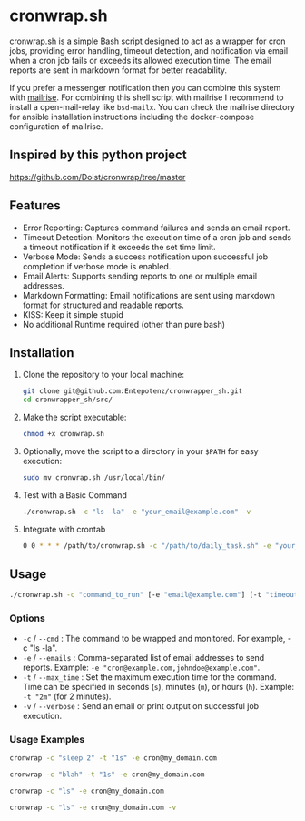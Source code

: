 # cronwrap.sh

cronwrap.sh is a simple Bash script designed to act as a wrapper for cron jobs, providing error handling, timeout detection, and notification via email when a cron job fails or exceeds its allowed execution time. The email reports are sent in markdown format for better readability.

If you prefer a messenger notification then you can combine this system with [mailrise](https://github.com/YoRyan/mailrise).
For combining this shell script with mailrise I recommend to install a open-mail-relay like `bsd-mailx`.
You can check the mailrise directory for ansible installation instructions including the docker-compose configuration of mailrise.

## Inspired by this python project

<https://github.com/Doist/cronwrap/tree/master>

## Features

- Error Reporting: Captures command failures and sends an email report.
- Timeout Detection: Monitors the execution time of a cron job and sends a timeout notification if it exceeds the set time limit.
- Verbose Mode: Sends a success notification upon successful job completion if verbose mode is enabled.
- Email Alerts: Supports sending reports to one or multiple email addresses.
- Markdown Formatting: Email notifications are sent using markdown format for structured and readable reports.
- KISS: Keep it simple stupid
- No additional Runtime required (other than pure bash)

## Installation

1. Clone the repository to your local machine:

    ```bash
    git clone git@github.com:Entepotenz/cronwrapper_sh.git
    cd cronwrapper_sh/src/
    ```

1. Make the script executable:

    ```bash
    chmod +x cronwrap.sh
    ```

1. Optionally, move the script to a directory in your `$PATH` for easy execution:

    ```bash
    sudo mv cronwrap.sh /usr/local/bin/
    ```

1. Test with a Basic Command

    ```bash
    ./cronwrap.sh -c "ls -la" -e "your_email@example.com" -v
    ```

1. Integrate with crontab

    ```bash
    0 0 * * * /path/to/cronwrap.sh -c "/path/to/daily_task.sh" -e "your_email@example.com" -t "10m" -v
    ```

## Usage

```bash
./cronwrap.sh -c "command_to_run" [-e "email@example.com"] [-t "timeout"] [-v]
```

### Options

- `-c` / `--cmd` : The command to be wrapped and monitored. For example, -c "ls -la".
- `-e` / `--emails` : Comma-separated list of email addresses to send reports. Example: `-e "cron@example.com,johndoe@example.com"`.
- `-t` / `--max_time` : Set the maximum execution time for the command. Time can be specified in seconds (`s`), minutes (`m`), or hours (`h`). Example: `-t "2m"` (for 2 minutes).
- `-v` / `--verbose` : Send an email or print output on successful job execution.

### Usage Examples

```bash
cronwrap -c "sleep 2" -t "1s" -e cron@my_domain.com
````

```bash
cronwrap -c "blah" -t "1s" -e cron@my_domain.com
````

```bash
cronwrap -c "ls" -e cron@my_domain.com
````

```bash
cronwrap -c "ls" -e cron@my_domain.com -v
```
